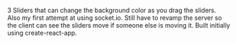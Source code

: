 3 Sliders that can change the background color as you drag the sliders. Also my first attempt at using socket.io. Still have to revamp the server so the client can see the sliders move if someone else is moving it. Built initially using create-react-app.
